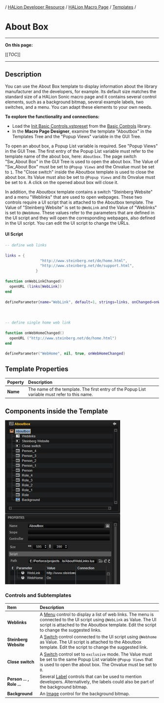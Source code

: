 / [HALion Developer Resource](../../HALion-Developer-Resource.md) / [HALion Macro Page](./HALion-Macro-Page.md) / [Templates](./Templates.md) /

# About Box

---

**On this page:**

[[_TOC_]]

---

## Description

You can use the About Box template to display information about the library manufacturer and the developers, for example. Its default size matches the standard size of a HALion Sonic macro page and it contains several control elements, such as a background bitmap, several example labels, two switches, and a menu. You can adapt these elements to your own needs.

**To explore the functionality and connections:**

* Load the [Init Basic Controls.vstpreset](../vstpresets/Init%20Basic%20Controls.vstpreset) from the [Basic Controls](./Exploring-Templates.md#basic-controls) library.
* In the **Macro Page Designer**, examine the template "Aboutbox" in the Templates Tree and the "Popup Views" variable in the GUI Tree.

To open an about box, a Popup List variable is required. See "Popup Views" in the GUI Tree. The first entry of the Popup List variable must refer to the template name of the about box, here: ``Aboutbox``. The page switch "Sw_About Box" in the GUI Tree is used to open the about box. The Value of "Sw_About Box" must be set to ``@Popup Views`` and the Onvalue must be set to ``1``. The "Close switch" inside the Aboutbox template is used to close the about box. Its Value must also be set to ``@Popup Views`` and its Onvalue must be set to ``0``. A click on the opened about box will close it.

In addition, the Aboutbox template contains a switch "Steinberg Website" and a menu "Weblinks" that are used to open webpages. These two controls require a UI script that is attached to the Aboutbox template. The Value of "Steinberg Website" is set to ``@WebLink`` and the Value of "Weblinks" is set to ``@WebHome``. These values refer to the parameters that are defined in the UI script and they will open the corresponding webpages, also defined in the UI script. You can edit the UI script to change the URLs.

#### UI Script

```lua
-- define web links

links = {
				"http://www.steinberg.net/de/home.html",
				"http://www.steinberg.net/de/support.html",
			  }
			  
function onWebLinkChanged()  
  openURL (links[WebLink])
end

defineParameter{name="WebLink", default=1, strings=links, onChanged=onWebLinkChanged,writeAlways=true}



-- define single home web link

function onWebHomeChanged()  
  openURL ("http://www.steinberg.net/de/home.html")
end

defineParameter("WebHome", nil, true, onWebHomeChanged)
```

## Template Properties

|Poperty|Description|
|:-|:-|
|**Name**|The name of the template. The first entry of the Popup List variable must refer to this name.|

## Components inside the Template

![About Box template](../images/About-Box-Template.PNG)

### Controls and Subtemplates

|Item|Description|
|:-|:-|
|**Weblinks**|A [Menu](./Menu.md) control to display a list of web links. The menu is connected to the UI script using ``@WebLink`` as Value. The UI script is attached to the Aboutbox template. Edit the script to change the suggested links.|
|**Steinberg Website**|A [Switch](./Switch.md) control connected to the UI script using ``@Webhome`` as Value. The UI script is attached to the Aboutbox template. Edit the script to change the suggested link.|
|**Close switch**|A [Switch](./Switch.md) control set to ``exclusive`` mode. The Value must be set to the same Popup List variable ``@Popup Views`` that is used to open the about box. The Onvalue must be set to ``0``.|
|**Person ... , Role ...**|Several [Label](./Label.md) controls that can be used to mention developers. Alternatively, the labels could also be part of the background bitmap.|
|**Background**|An [Image](./Image.md) control for the background bitmap.|
